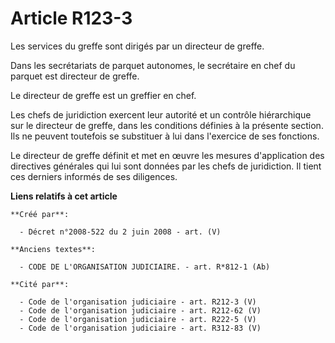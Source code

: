 # Article R123-3

Les services du greffe sont dirigés par un directeur de greffe.

Dans les secrétariats de parquet autonomes, le secrétaire en chef du parquet est directeur de greffe.

Le directeur de greffe est un greffier en chef.

Les chefs de juridiction exercent leur autorité et un contrôle hiérarchique sur le directeur de greffe, dans les conditions
définies à la présente section. Ils ne peuvent toutefois se substituer à lui dans l'exercice de ses fonctions.

Le directeur de greffe définit et met en œuvre les mesures d'application des directives générales qui lui sont données par
les chefs de juridiction. Il tient ces derniers informés de ses diligences.

**Liens relatifs à cet article**

	**Créé par**:

	  - Décret n°2008-522 du 2 juin 2008 - art. (V)

	**Anciens textes**:

	  - CODE DE L'ORGANISATION JUDICIAIRE. - art. R*812-1 (Ab)

	**Cité par**:

	  - Code de l'organisation judiciaire - art. R212-3 (V)
	  - Code de l'organisation judiciaire - art. R212-62 (V)
	  - Code de l'organisation judiciaire - art. R222-5 (V)
	  - Code de l'organisation judiciaire - art. R312-83 (V)
